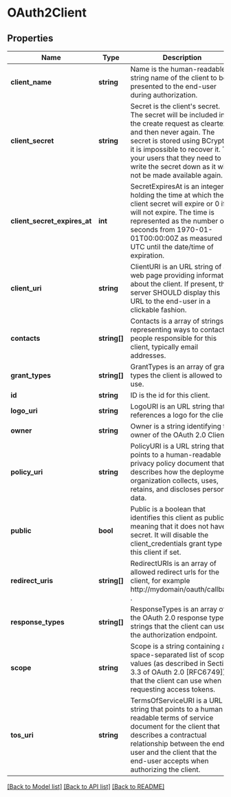 # OAuth2Client

## Properties
Name | Type | Description | Notes
------------ | ------------- | ------------- | -------------
**client_name** | **string** | Name is the human-readable string name of the client to be presented to the end-user during authorization. | [optional] 
**client_secret** | **string** | Secret is the client&#39;s secret. The secret will be included in the create request as cleartext, and then never again. The secret is stored using BCrypt so it is impossible to recover it. Tell your users that they need to write the secret down as it will not be made available again. | [optional] 
**client_secret_expires_at** | **int** | SecretExpiresAt is an integer holding the time at which the client secret will expire or 0 if it will not expire. The time is represented as the number of seconds from 1970-01-01T00:00:00Z as measured in UTC until the date/time of expiration. | [optional] 
**client_uri** | **string** | ClientURI is an URL string of a web page providing information about the client. If present, the server SHOULD display this URL to the end-user in a clickable fashion. | [optional] 
**contacts** | **string[]** | Contacts is a array of strings representing ways to contact people responsible for this client, typically email addresses. | [optional] 
**grant_types** | **string[]** | GrantTypes is an array of grant types the client is allowed to use. | [optional] 
**id** | **string** | ID is the id for this client. | [optional] 
**logo_uri** | **string** | LogoURI is an URL string that references a logo for the client. | [optional] 
**owner** | **string** | Owner is a string identifying the owner of the OAuth 2.0 Client. | [optional] 
**policy_uri** | **string** | PolicyURI is a URL string that points to a human-readable privacy policy document that describes how the deployment organization collects, uses, retains, and discloses personal data. | [optional] 
**public** | **bool** | Public is a boolean that identifies this client as public, meaning that it does not have a secret. It will disable the client_credentials grant type for this client if set. | [optional] 
**redirect_uris** | **string[]** | RedirectURIs is an array of allowed redirect urls for the client, for example http://mydomain/oauth/callback . | [optional] 
**response_types** | **string[]** | ResponseTypes is an array of the OAuth 2.0 response type strings that the client can use at the authorization endpoint. | [optional] 
**scope** | **string** | Scope is a string containing a space-separated list of scope values (as described in Section 3.3 of OAuth 2.0 [RFC6749]) that the client can use when requesting access tokens. | [optional] 
**tos_uri** | **string** | TermsOfServiceURI is a URL string that points to a human-readable terms of service document for the client that describes a contractual relationship between the end-user and the client that the end-user accepts when authorizing the client. | [optional] 

[[Back to Model list]](../README.md#documentation-for-models) [[Back to API list]](../README.md#documentation-for-api-endpoints) [[Back to README]](../README.md)


